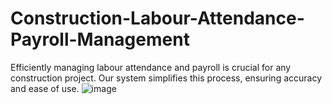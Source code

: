 # Construction-Labour-Attendance-Payroll-Management
Efficiently managing labour attendance and payroll is crucial for any construction project. Our system simplifies this process, ensuring accuracy and ease of use.
![image](https://github.com/user-attachments/assets/a7c9c6e9-508a-4152-be4d-fead8ce3dbc3)
